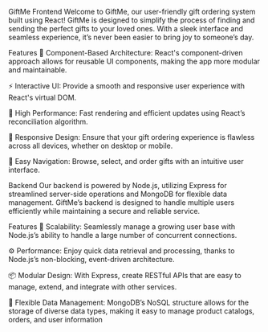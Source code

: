 GiftMe
Frontend
Welcome to GiftMe, our user-friendly gift ordering system built using React! GiftMe is designed to simplify the process of finding and sending the perfect gifts to your loved ones. With a sleek interface and seamless experience, it’s never been easier to bring joy to someone’s day.

Features
🎨 Component-Based Architecture: React's component-driven approach allows for reusable UI components, making the app more modular and maintainable.

⚡ Interactive UI: Provide a smooth and responsive user experience with React's virtual DOM.

🚀 High Performance: Fast rendering and efficient updates using React’s reconciliation algorithm.

📱 Responsive Design: Ensure that your gift ordering experience is flawless across all devices, whether on desktop or mobile.

🛒 Easy Navigation: Browse, select, and order gifts with an intuitive user interface.

Backend
Our backend is powered by Node.js, utilizing Express for streamlined server-side operations and MongoDB for flexible data management. GiftMe’s backend is designed to handle multiple users efficiently while maintaining a secure and reliable service.

Features
🔄 Scalability: Seamlessly manage a growing user base with Node.js’s ability to handle a large number of concurrent connections.

⚙️ Performance: Enjoy quick data retrieval and processing, thanks to Node.js’s non-blocking, event-driven architecture.

📦 Modular Design: With Express, create RESTful APIs that are easy to manage, extend, and integrate with other services.

🔗 Flexible Data Management: MongoDB’s NoSQL structure allows for the storage of diverse data types, making it easy to manage product catalogs, orders, and user information
